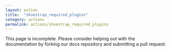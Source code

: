 ```yaml
---
layout: action
title:  "shoestrap_required_plugins"
category: actions
permalink: actions/shoestrap_required_plugins
---
```


This page is incomplete. Please consider helping out with the documentation by forking our docs repository and submitting a pull request.